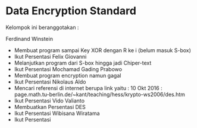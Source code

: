 # Data Encryption Standard

Kelompok ini beranggotakan : 

Ferdinand Winstein
 - Membuat program sampai Key XOR dengan R ke i (belum masuk S-box) 
 - Ikut Persentasi
Felix Giovanni
 - Melanjutkan program dari S-box hingga jadi Chiper-text 
 - Ikut Persentasi
Mochamad Gading Prabowo
 - Membuat program encryption namun gagal
 - Ikut Persentasi
Nikolaus Aldo
 - Mencari referensi di internet berupa link yaitu : 10 Okt 2016 : page.math.tu-berlin.de/~kant/teaching/hess/krypto-ws2006/des.htm 
 - Ikut Persentasi
Vido Valianto
 - Membuatkan Persentasi DES
 - Ikut Persentasi
Wibisana Wiratama
 - Ikut Persentasi
